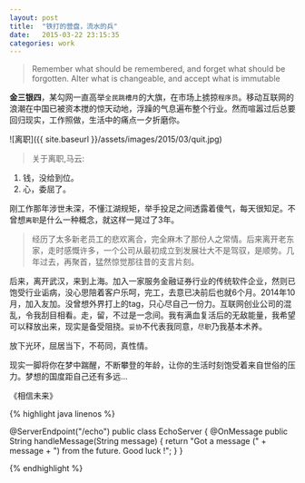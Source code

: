 ```yaml
---
layout: post
title:  "铁打的营盘，流水的兵"
date:   2015-03-22 23:15:35
categories: work
---
```

> Remember what should be remembered, and forget what should be forgotten. Alter what is changeable, and accept what is immutable

**金三银四**，某勾网一直高举`全民跳槽月`的大旗，在市场上掳掠`程序员`。移动互联网的浪潮在中国已被资本搅的惊天动地，浮躁的气息遍布整个行业。然而喧嚣过后总要回归现实，工作照做，生活中的痛点一夕折磨你。

![离职]({{ site.baseurl }}/assets/images/2015/03/quit.jpg)

>关于离职,马云:

1. 钱，没给到位。
2. 心，委屈了。

刚工作那年涉世未深，不懂江湖规矩，举手投足之间透露着傻气，每天很知足。不曾想`离职`是什么一种概念，就这样一晃过了3年。
> 经历了太多新老员工的悲欢离合，完全麻木了那份人之常情。后来离开老东家，走时感慨许多，一个公司从最初成立到发展壮大不是驾驭，是顺势。几年过去，再聚首，猛然惊觉那往昔的支言片刻。

后来，离开武汉，来到上海。加入一家服务金融证券行业的传统软件企业，然则已饱受行业诟病，没心思陪着客户乐呵，完工，去意已决前后也就6个月。2014年10月，加入友加。没曾想外界打上的tag，只心尽自己一份力。互联网创业公司的混乱，令我刮目相看。走，留，不过是一念间。我有满血复活后的无敌能量，我希望可以释放出来，现实是备受阻挠。`妥协`不代表我同意，`尽职`乃我基本术养。

放下光环，屈居当下，不苟同，真性情。

现实一脚将你在梦中踹醒，不断攀登的年龄，让你的生活时刻饱受着来自世俗的压力。梦想的国度距自己还有多远...

《相信未来》

{% highlight java linenos %}

@ServerEndpoint("/echo")
public class EchoServer {
	@OnMessage
	public String handleMessage(String message) {
		return "Got a message (" + message + ") from the future. Good luck !";
	}
}

{% endhighlight %}

